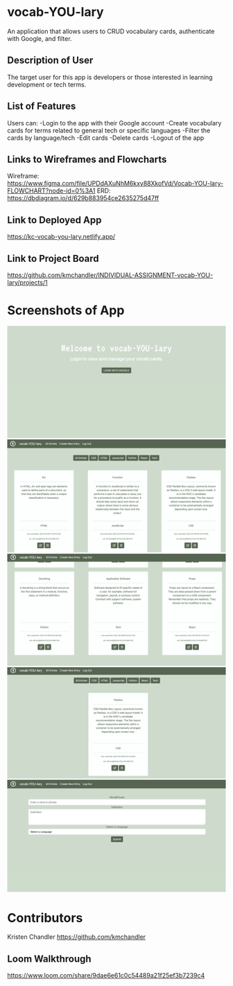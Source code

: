 # vocab-YOU-lary
An application that allows users to CRUD vocabulary cards, authenticate with Google, and filter.

## Description of User
The target user for this app is developers or those interested in learning development or tech terms.

## List of Features
Users can:
-Login to the app with their Google account
-Create vocabulary cards for terms related to general tech or specific languages
-Filter the cards by language/tech
-Edit cards
-Delete cards
-Logout of the app

## Links to Wireframes and Flowcharts
Wireframe: https://www.figma.com/file/UPDdAXuNhM6kxy88XkofVd/Vocab-YOU-lary-FLOWCHART?node-id=0%3A1
ERD: https://dbdiagram.io/d/629b883954ce2635275d47ff

## Link to Deployed App
https://kc-vocab-you-lary.netlify.app/

## Link to Project Board
https://github.com/kmchandler/INDIVIDUAL-ASSIGNMENT-vocab-YOU-lary/projects/1

# Screenshots of App
![alt text](images/landingPage.png "Landing Page")
![alt text](images/allEntries.png "All Entries")
![alt text](images/allEntries2.png "All Entries 2")
![alt text](images/filterByLanguage.png "Filter by Language")
![alt text](images/createForm.png "Create Form")

# Contributors
Kristen Chandler
https://github.com/kmchandler

## Loom Walkthrough
https://www.loom.com/share/9dae6e61c0c54489a21f25ef3b7239c4
